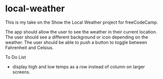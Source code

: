 # local-weather
This is my take on the Show the Local Weather project for freeCodeCamp.

The app should allow the user to see the weather in their current location. The user should see a different background or icon depending on the weather. The user should be able to push a button to toggle between Fahrenheit and Celsius.

To Do List
- display high and low temps as a row instead of column on larger screens.
